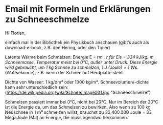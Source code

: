 # Email mit Formeln und Erklärungen zu Schneeschmelze
Hi Florian,
 
einfach mal in der Bibliothek ein Physikbuch anschauen (gibt’s auch als download-e-book, z.B. den Hering, oder den Tipler)
 
Latente Wärme beim Schmelzen: Energie E = r*m  , r für Eis = 334 kJ/kg. m Schneemasse. Temperatur meist bei 0°C, außer unter Druck.
Diese Energie wird gebraucht, um 1 kg Schnee zu schmelzen, 1 J (Joule) = 1 W*s. (Wattsekunde), z.B. wenn der Schnee auf Herdplatte steht.
 
Dichte von Wasser: 1 kg/dm³ oder 1000 kg/m³.
Schneevolumen/-dichte kann sehr unterschiedlich sein: (https://de.wikipedia.org/wiki/Schnee/image001.jpg "Schneeschmelze")
 
Schmelzen passiert immer bei 0°C, nicht bei 20°C. Nur im Bereich der 20°C ist die Energie da, um das Schmelzen zu bewirken.
Also wenn zu 100 kg Neuschnee in 1 m³ schmelzen willst, brauchst du 33.400.000 Joule = 33 MegaJoule (MJ) an Energie, die muss irgendwo herkommen.
